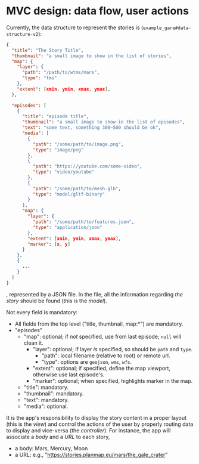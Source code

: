 # MVC design: data flow, user actions

Currently, the data structure to represent the stories is (`example_gare#data-structure-v2`):
```json
{
  "title": "The Story Title",
  "thumbnail": "a small image to show in the list of stories",
  "map": {
    "layer": {
      "path": "/path/to/wtms/mars",
      "type": "tms"
    },
    "extent": [xmin, ymin, xmax, ymax],
  },

  "episodes": [
    {
      "title": "episode title",
      "thumbnail": "a small image to show in the list of episodes",
      "text": "some text, something 300~500 should be ok",
      "media": [
        {
          "path": "/some/path/to/image.png",
          "type": "image/png"
        },
        {
          "path": "https://youtube.com/some-video",
          "type": "video/youtube"
        },
        {
          "path": "/some/path/to/mesh.glb",
          "type": "model/gltf-binary"
        }
      ],
      "map": {
        "layer": {
          "path": "/some/path/to/features.json",
          "type": "application/json"
        },
        "extent": [xmin, ymin, xmax, ymax],
        "marker": [x, y]
      }
    },
    {
      ...
    }
  ]
}
```
, represented by a JSON file. In the file, all the information regarding *the story*
should be found (this is the _model_).

Not every field is mandatory:
* All fields from the top level ("title, thumbnail, map:*") are mandatory.
* "episodes"
  * "map": optional; if _not_ specified, use from last episode; `null` will clean it.
    * "layer": optional; if layer _is_ specified, so should be `path` and `type`.
      * "path": local filename (relative to root) or remote url.
      * "type": options are `geojson`, `wms`, `wfs`.
    * "extent": optional; if specified, define the map viewport, otherwise use last episode's.
    * "marker": optional; when specified, highlights marker in the map.
  * "title": mandatory.
  * "thumbnail": mandatory.
  * "text": mandatory.
  * "media": optional.

It is the app's responsibility to display the story content in a proper layout
(this is the _view_) and control the actions of the user by properly routing data
to display and vice-versa (the _controller_).
For instance, the app will associate a _body_ and a _URL_ to each story,
* a body: Mars, Mercury, Moon
* a URL: e.g., "https://stories.planmap.eu/mars/the_gale_crater"
